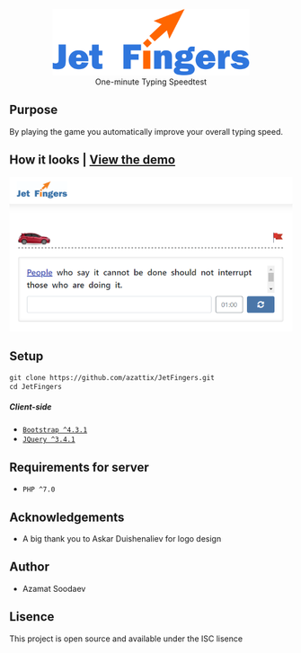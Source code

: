 <p align="center">
  <img src="images/logo1.jpg" width="350" title="hover text"><br>
  One-minute Typing Speedtest
</p>

## Purpose
By playing the game you automatically improve your overall typing speed.  

## How it looks | [View the demo](http://cgraph.manas.edu.kg/)
![](images/jet.fingers.site.png)

## Setup
```
git clone https://github.com/azattix/JetFingers.git
cd JetFingers
```

##### Client-side
- [```Bootstrap ^4.3.1```](https://getbootstrap.com/)
- [```JQuery ^3.4.1```](https://jquery.com/)<br>
## Requirements for server
- ```PHP ^7.0```

## Acknowledgements
- A big thank you to Askar Duishenaliev for logo design

## Author
- Azamat Soodaev

## Lisence
This project is open source and available under the ISC lisence